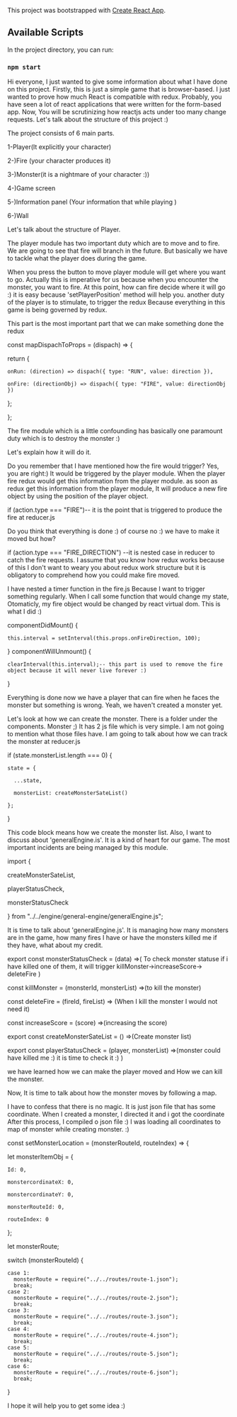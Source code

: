 This project was bootstrapped with [Create React App](https://github.com/facebook/create-react-app).

## Available Scripts

In the project directory, you can run:

### `npm start`

Hi everyone, I just wanted to give some information about what I have done on this project. Firstly, this is just a simple game that is browser-based. I just wanted to prove how much React  is compatible with redux. Probably, you have seen a lot of react applications that were  written for the form-based app.  Now, You will be scrutinizing how reactjs acts under too many change requests.  Let's talk about the structure of this project :)

The project consists of 6 main parts.

1-Player(It explicitly your character)

2-)Fire (your character produces it)

3-)Monster(it is a nightmare of  your character :))

4-)Game screen

5-)Information panel (Your information that while playing )

6-)Wall

Let's talk about the structure of Player.

The player module has two important duty which are to move and to fire. We are going to see that fire will branch in the future. But basically we have to tackle what the player does during the game.

When you press the button to move player module will get where you want to go. Actually this is imperative for us because when you encounter the monster, you want to fire. At this point, how can fire decide where it will go :) it is easy because 'setPlayerPosition' method will help you. another duty of the player is to stimulate, to trigger the redux Because everything in this game is being governed by redux.

This part is the most important part that we can make something done the redux

const mapDispachToProps = (dispach) => {
  
  return {
  
    onRun: (direction) => dispach({ type: "RUN", value: direction }),
    
    onFire: (directionObj) => dispach({ type: "FIRE", value: directionObj })
  
  };
  
};

The fire module which is a little confounding has basically one paramount duty which is to destroy the monster :)

Let's explain how it will do it.

Do you remember that I have mentioned how the fire would trigger? Yes, you are right:)  It would be triggered by the player module. When the player fire redux would get this information from the player module. as soon as redux get this information from the player module, It will produce a new fire object by using the position of the player object.

if (action.type === "FIRE")-- it is the point that is triggered to produce the fire at reducer.js

Do you think that everything is done :) of course no :) we have to make it moved but how?

if (action.type === "FIRE_DIRECTION") --it is nested case in reducer to catch the fire requests. I assume that you know how redux works because of this I don't want to weary you about redux work structure but it is obligatory to comprehend how you could make fire moved.

I have nested a timer function in the fire.js Because I want to trigger something regularly. When I call some function that would change my state, Otomaticly, my fire object would be changed by react virtual dom. This is what I did :)

 componentDidMount() {

    this.interval = setInterval(this.props.onFireDirection, 100);

  }
  componentWillUnmount() {

    clearInterval(this.interval);-- this part is used to remove the fire 
    object because it will never live forever :)

  }

Everything is done now we have a player that can fire when he faces the monster but something is wrong. Yeah, we haven't created a monster yet.

Let's look at how we can create the monster. There is a folder under the components. Monster ;) It has 2 js file which is very simple. I am not going to mention what those files have. I am going to talk about how we can track the monster at reducer.js

  if (state.monsterList.length === 0) {

    state = {

      ...state,

      monsterList: createMonsterSateList()

    };
  }

This code block means how we create the monster list. Also, I want to discuss about 'generalEngine.is'.
It is a kind of heart for our game. The most important incidents are being managed by this module.

import {

  createMonsterSateList,

  playerStatusCheck,

  monsterStatusCheck

} from "../../engine/general-engine/generalEngine.js";


It is time to talk about 'generalEngine.js'. It is managing how many monsters are in the game, how many fires I have or have the monsters killed me if they have, what about my credit.

export const monsterStatusCheck = (data) =>( To check monster statuse if i have killed one of them, it will trigger killMonster->increaseScore-> deleteFire  )

const killMonster = (monsterId, monsterList) =>(to kill the monster)

const deleteFire = (fireId, fireList) => (When I kill the monster I would not need it)

const increaseScore = (score) =>(increasing the score)

export const createMonsterSateList = () =>(Create monster list)

export const playerStatusCheck = (player, monsterList) =>(monster could have killed me :) it is time to check it :)  )


we have learned how we can make the player moved and How we can kill the monster.

Now, It is time to talk about how the monster moves by following a map.

I have to confess that there is no magic. It is just json file that has some coordinate. When I created a monster, I directed it and i got the coordinate After this process, I compiled o json file :) I was loading all coordinates to map of monster while creating monster. :)



const setMonsterLocation = (monsterRouteId, routeIndex) => {
  
  let monsterItemObj = {
   
    Id: 0,
    
    monstercordinateX: 0,
   
    monstercordinateY: 0,
    
    monsterRouteId: 0,
    
    routeIndex: 0
 
 };

  let monsterRoute;

  switch (monsterRouteId) {
    
    case 1:
      monsterRoute = require("../../routes/route-1.json");
      break;
    case 2:
      monsterRoute = require("../../routes/route-2.json");
      break;
    case 3:
      monsterRoute = require("../../routes/route-3.json");
      break;
    case 4:
      monsterRoute = require("../../routes/route-4.json");
      break;
    case 5:
      monsterRoute = require("../../routes/route-5.json");
      break;
    case 6:
      monsterRoute = require("../../routes/route-6.json");
      break;
  }


I hope it will help you to get some idea :) 




